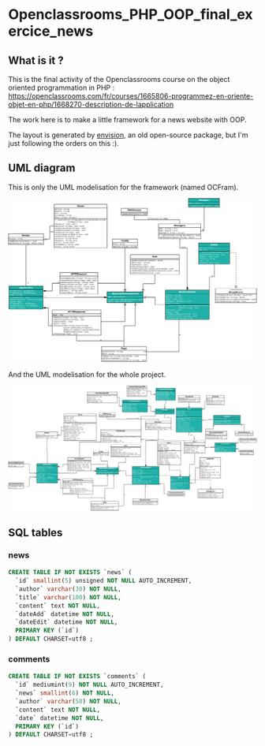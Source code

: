 # Openclassrooms_PHP_OOP_final_exercice_news

## What is it ?

This is the final activity of the Openclassrooms course on the object oriented programmation in PHP : 
https://openclassrooms.com/fr/courses/1665806-programmez-en-oriente-objet-en-php/1668270-description-de-lapplication

The work here is to make a little framework for a news website with OOP. 

The layout is generated by [envision](http://www.victorthuillier.com/oc/poo/tp_app/Envision.zip), an old open-source package, but I'm just following the orders on this :).

## UML diagram

This is only the UML modelisation for the framework (named OCFram).

![umlOCFram](/Uml/umlOCFram.png)

And the UML modelisation for the whole project.

![umlTP](/Uml/umlTP.png)

## SQL tables 

### news

```sql 
CREATE TABLE IF NOT EXISTS `news` (
  `id` smallint(5) unsigned NOT NULL AUTO_INCREMENT,
  `author` varchar(30) NOT NULL,
  `title` varchar(100) NOT NULL,
  `content` text NOT NULL,
  `dateAdd` datetime NOT NULL,
  `dateEdit` datetime NOT NULL,
  PRIMARY KEY (`id`)
) DEFAULT CHARSET=utf8 ;
```

### comments

```sql 
CREATE TABLE IF NOT EXISTS `comments` (
  `id` mediumint(9) NOT NULL AUTO_INCREMENT,
  `news` smallint(6) NOT NULL,
  `author` varchar(50) NOT NULL,
  `content` text NOT NULL,
  `date` datetime NOT NULL,
  PRIMARY KEY (`id`)
) DEFAULT CHARSET=utf8 ;
```
